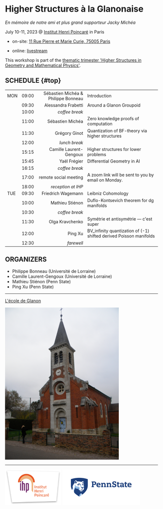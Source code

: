 # Higher Structures à la Glanonaise

_En mémoire de notre ami et plus grand supporteur Jacky Michéa_

July 10-11, 2023 @ [Institut Henri Poincaré](https://www.ihp.fr) in Paris

+ on-site: [11 Rue Pierre et Marie Curie, 75005 Paris](https://goo.gl/maps/wDzP5XtWjtxT2y896)

+ online: [livestream](https://www.ihp.fr/en/live)

This workshop is part of the [thematic trimester 'Higher Structures in Geometry and Mathematical Physics'](https://indico.math.cnrs.fr/category/569/).

## SCHEDULE {#top}

|     |       |        | |
|:----|:-----:|-------:|-|
| MON | 09:00 | Sébastien Michéa & Philippe Bonneau | Introduction |
|     | 09:30 | Alessandra Frabetti | Around a Glanon Groupoid |
|     | 10:00 | _coffee break_ | |
|     | 11:00 | Sébastien Michéa | Zero knowledge proofs of computation |
|     | 11:30 | Grégory Ginot | Quantization of BF-theory via higher structures |
|     | 12:00 |_lunch break_ |
|     | 15:15 | Camille Laurent-Gengoux | Higher structures for lower problems |
|     | 15:45 | Yaël Frégier | Differential Geometry in AI |
|     | 16:15 | _coffee break_ | |
|     | 17:00 | remote social meeting | A zoom link will be sent to you by email on Monday. |
|     | 18:00 | _reception at IHP_ | |
| TUE | 09:30 | Friedrich Wagemann | Leibniz Cohomology |
|     | 10:00 | Mathieu Stiénon | Duflo-Kontsevich theorem for dg manifolds |
|     | 10:30 | _coffee break_ | |
|     | 11:30 | Olga Kravchenko | Symétrie et antisymétrie — c'est super |
|     | 12:00 | Ping Xu | BV_infinity quantization of (-1) shifted derived Poisson manifolds |
|     | 12:30 | _farewell_ | |

## ORGANIZERS

- Philippe Bonneau (Université de Lorraine)
- Camille Laurent-Gengoux (Université de Lorraine)
- Mathieu Stiénon (Penn State)
- Ping Xu (Penn State)

---

[L'école de Glanon](https://goo.gl/maps/mBS5JEBKnBnPEtDv6)

<img alt="Eglise Saint-Marcel, Glanon" src="glanon.jpeg" height="500">

<!--

## ABSTRACTS

---

### Dominique Mouhanna, Deputy Director of IHP {#mouhanna}

**Welcome Address**

[back to top](#top)

---

### Reception {#reception}

**Apéritif de bienvenue**

Refreshments will be provided.

[back to top](#top)

---

### Andrea Ricolfi _(SISSA)_ {#ricolfi}

**d-critical structure(s) on the Quot scheme of points on a Calabi-Yau 3-fold**

D-critical schemes and Artin stacks were introduced by Joyce in 2015, and play a central role in Donaldson-Thomas theory. They typically occur as truncations of (-1)-shifted symplectic derived schemes, but the problem of constructing the d-critical structure on a "DT moduli space" without passing through derived geometry (which is hard) is wide open. We discuss this and related problems, and new results in this direction, when the moduli space is the Quot scheme of points on a Calabi-Yau 3-fold. Joint work with Michail Savvas.

[back to top](#top)

---

### Cristina Manolache _(Sheffield)_ {#manolache}

**Desingularisation of sheaves and reduced Gromov--Witten invariants**

Gromov--Witten (GW) invariants of genus g, with g greater than one, do not count curves of genus g in a given space: curves of lower genus also contribute to GW invariants. In genus one this problem was corrected by Vakil and Zinger, who defined more enumerative numbers called "reduced GW invariants." More recently Hu, Li and Niu gave a construction of reduced GW invariants in genus two. I will define reduced Gromov--Witten invariants in all genera. This is work with A. Cobos-Rabano, E. Mann and R. Picciotto.

[back to top](#top)

---

### Emily Riehl _(Johns Hopkins)_ {#riehl}

**Do we want a new foundation for "higher structures"?**

The fundamental theorem of category theory is the Yoneda lemma, which in its simplest form identifies natural transformations between represented functors with morphisms between the representing objects. The $\infty$-categorical Yoneda lemma is surprisingly hard to prove --- at least in the traditional set-based foundations of mathematics. In this talk we'll describe the experience of developing $\infty$-category theory in an alternate foundation system based on homotopy type theory, in which constructions determined up to a contractible space of choices are genuinely "well-defined" and elementwise mappings are automatically homotopically-coherently functorial. In this setting the proof the $\infty$-categorical Yoneda lemma is arguably easier than the 1-categorical Yoneda lemma. We'll end by posing the question as to whether similar foundations would be useful for other "higher structures." This is based on joint work with Mike Shulman and involves computer formalizations written in collaboration with Nikolai Kudasov and Jonathan Weinberger.

[back to top](#top)

---

### Jim Bryan _(British Columbia)_ {#bryan}

**A theory of Gopakumar-Vafa invariants for orbifold Calabi-Yau threefolds**

We define integer valued invariants of an orbifold Calabi-Yau threefold $X$ with transverse ADE orbifold points. These invariants contain equivalent information to the Gromov-Witten invariants of $X$ and are related by a Gopakumar-Vafa like formula which may be regarded as a universal multiple cover / degenerate contribution formula for orbifold Gromov-Witten invariants. We also give sheaf theoretic definitions of our invariants. As examples, we give formulas for our invariants in the case of a (local) orbifold K3 surface. These new formulas generalize the classical Yau-Zaslow and Katz-Klemm-Vafa formulas. This is joint work with S. Pietromonaco.

[back to top](#top)

---

### Richard Thomas _(Imperial)_ {#thomas}

**(-2)-shifted symplectic virtual cycles**

Behrend-Fantechi and Li-Tian showed how to produce a virtual cycle from a 2-term obstruction theory (or, in higher language, a quasi-smooth derived scheme).
I will describe joint work with Jeongseok Oh that produces a virtual cycle from a 3-term symmetric obstruction theory (or, in higher language, a (-2)-shifted symplectic derived scheme).
There is also a localisation formula, a K-theoretic refinement, a virtual GRR formula, etc.
Earlier Borisov-Joyce used real derived differential geometry to define a real virtual homology class. When their virtual dimension is even we show our class reproduces theirs; when it is odd we show their class is torsion.

[back to top](#top)

---

### Tobias Dyckerhoff _(Hamburg)_ {#dyckerhoff}

**Complexes of stable $\infty$-categories**

Derived categories have come to play a decisive role in a wide range of topics. Several recent developments, in particular in the context of topological Fukaya categories, arouse the desire to study not just single categories, but rather complexes of categories. In this talk, we will discuss examples that arise in the vicinity of homological mirror symmetry, along with some results and conjectures involving them.

[back to top](#top)

---

### Yuan-Pin Lee _(Utah)_ {#lee}

**QK = GV for CY3 at g=0**

In this talk, I will show that on a Calabi-Yau threefold (CY3) a genus zero quantum K-invariant (QK) can be written as an integral linear combination of a finite number of Gopakumar--Vafa BPS invariants (GV) with coefficients from an explicit multiple cover formula. Conversely, all Gopakumar--Vafa invariants can be determined by a finite number of quantum K-invariants in a similar manner. The technical heart is a proof of a remarkable conjecture by Hans Jockers and Peter Mayr.
This result is consistent with the "virtual Clemens conjecture" for the Calabi--Yau threefolds. A heuristic derivation of the relation between QK and GV via the virtual Clemens conjecture and a "multiple cover formula" will also be explained. This is a joint work with You-Cheng Chou.

[back to top](#top)

---

### Yukinobu Toda _(Kavli IPMU)_ {#toda}

**Quasi-BPS categories for K3 surfaces**

In this talk, I will give semiorthogonal decompositions of derived categories of coherent sheaves on moduli stacks of semistable objects on K3 surfaces. An each summand is given by the categorical Hall product of subcategories called quasi-BPS categories, which approximate the categorification of BPS cohomologies for K3 surfaces. When the weight and the Mukai vector is coprime, the quasi-BPS category is shown to be smooth and proper, with trivial Serre functor etale locally on the good moduli space. So it gives a twisted analogue of categorical crepant resolution of the singular symplectic moduli space, and reminiscents categorical analogue of chi-independence phenomena. This is a joint work in progress with Tudor Padurariu.

[back to top](#top)

-->

---

<img alt="Institut Henri Poincaré" src="ihp.png" width="185" height="117">

<img alt="Penn State" src="PS_HOR_RGB_2C.png" width="256" height="117">
